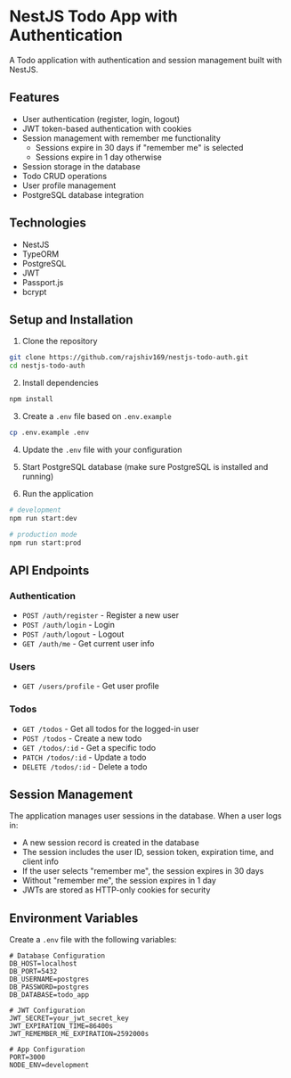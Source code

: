 # NestJS Todo App with Authentication

A Todo application with authentication and session management built with NestJS.

## Features

- User authentication (register, login, logout)
- JWT token-based authentication with cookies
- Session management with remember me functionality
  - Sessions expire in 30 days if "remember me" is selected
  - Sessions expire in 1 day otherwise
- Session storage in the database
- Todo CRUD operations
- User profile management
- PostgreSQL database integration

## Technologies

- NestJS
- TypeORM
- PostgreSQL
- JWT
- Passport.js
- bcrypt

## Setup and Installation

1. Clone the repository
```bash
git clone https://github.com/rajshiv169/nestjs-todo-auth.git
cd nestjs-todo-auth
```

2. Install dependencies
```bash
npm install
```

3. Create a `.env` file based on `.env.example`
```bash
cp .env.example .env
```

4. Update the `.env` file with your configuration

5. Start PostgreSQL database (make sure PostgreSQL is installed and running)

6. Run the application
```bash
# development
npm run start:dev

# production mode
npm run start:prod
```

## API Endpoints

### Authentication

- `POST /auth/register` - Register a new user
- `POST /auth/login` - Login
- `POST /auth/logout` - Logout
- `GET /auth/me` - Get current user info

### Users

- `GET /users/profile` - Get user profile

### Todos

- `GET /todos` - Get all todos for the logged-in user
- `POST /todos` - Create a new todo
- `GET /todos/:id` - Get a specific todo
- `PATCH /todos/:id` - Update a todo
- `DELETE /todos/:id` - Delete a todo

## Session Management

The application manages user sessions in the database. When a user logs in:

- A new session record is created in the database
- The session includes the user ID, session token, expiration time, and client info
- If the user selects "remember me", the session expires in 30 days
- Without "remember me", the session expires in 1 day
- JWTs are stored as HTTP-only cookies for security

## Environment Variables

Create a `.env` file with the following variables:

```
# Database Configuration
DB_HOST=localhost
DB_PORT=5432
DB_USERNAME=postgres
DB_PASSWORD=postgres
DB_DATABASE=todo_app

# JWT Configuration
JWT_SECRET=your_jwt_secret_key
JWT_EXPIRATION_TIME=86400s
JWT_REMEMBER_ME_EXPIRATION=2592000s

# App Configuration
PORT=3000
NODE_ENV=development
```